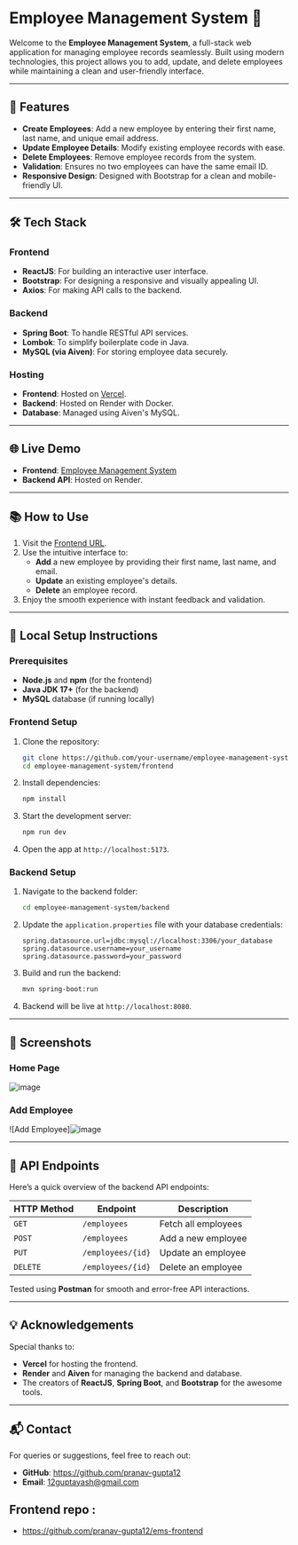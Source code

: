 
# Employee Management System 🚀

Welcome to the **Employee Management System**, a full-stack web application for managing employee records seamlessly. Built using modern technologies, this project allows you to add, update, and delete employees while maintaining a clean and user-friendly interface.

---

## 🌟 Features
- **Create Employees**: Add a new employee by entering their first name, last name, and unique email address.
- **Update Employee Details**: Modify existing employee records with ease.
- **Delete Employees**: Remove employee records from the system.
- **Validation**: Ensures no two employees can have the same email ID.
- **Responsive Design**: Designed with Bootstrap for a clean and mobile-friendly UI.

---

## 🛠️ Tech Stack
### **Frontend**
- **ReactJS**: For building an interactive user interface.
- **Bootstrap**: For designing a responsive and visually appealing UI.
- **Axios**: For making API calls to the backend.

### **Backend**
- **Spring Boot**: To handle RESTful API services.
- **Lombok**: To simplify boilerplate code in Java.
- **MySQL (via Aiven)**: For storing employee data securely.

### **Hosting**
- **Frontend**: Hosted on [Vercel](https://ems-flame-sigma.vercel.app/).
- **Backend**: Hosted on Render with Docker.
- **Database**: Managed using Aiven's MySQL.

---

## 🌐 Live Demo
- **Frontend**: [Employee Management System](https://ems-flame-sigma.vercel.app/)
- **Backend API**: Hosted on Render.

---

## 📚 How to Use
1. Visit the [Frontend URL](https://ems-flame-sigma.vercel.app/).
2. Use the intuitive interface to:
   - **Add** a new employee by providing their first name, last name, and email.
   - **Update** an existing employee's details.
   - **Delete** an employee record.
3. Enjoy the smooth experience with instant feedback and validation.

---

## 🚀 Local Setup Instructions

### Prerequisites
- **Node.js** and **npm** (for the frontend)
- **Java JDK 17+** (for the backend)
- **MySQL** database (if running locally)

### Frontend Setup
1. Clone the repository:
   ```bash
   git clone https://github.com/your-username/employee-management-system.git
   cd employee-management-system/frontend
   ```
2. Install dependencies:
   ```bash
   npm install
   ```
3. Start the development server:
   ```bash
   npm run dev
   ```
4. Open the app at `http://localhost:5173`.

### Backend Setup
1. Navigate to the backend folder:
   ```bash
   cd employee-management-system/backend
   ```
2. Update the `application.properties` file with your database credentials:
   ```properties
   spring.datasource.url=jdbc:mysql://localhost:3306/your_database
   spring.datasource.username=your_username
   spring.datasource.password=your_password
   ```
3. Build and run the backend:
   ```bash
   mvn spring-boot:run
   ```
4. Backend will be live at `http://localhost:8080`.

---

## 🎨 Screenshots
### Home Page
![image](https://github.com/user-attachments/assets/47e4fd78-bb5f-4f76-84b5-245c1b0f9c67)


### Add Employee
![Add Employee]![image](https://github.com/user-attachments/assets/87f2d96b-0b6b-412c-930e-6eb2d131ed16)


---

## 📜 API Endpoints
Here’s a quick overview of the backend API endpoints:

| HTTP Method | Endpoint               | Description              |
|-------------|------------------------|--------------------------|
| `GET`       | `/employees`           | Fetch all employees      |
| `POST`      | `/employees`           | Add a new employee       |
| `PUT`       | `/employees/{id}`      | Update an employee       |
| `DELETE`    | `/employees/{id}`      | Delete an employee       |

Tested using **Postman** for smooth and error-free API interactions.

---

## 💡 Acknowledgements
Special thanks to:
- **Vercel** for hosting the frontend.
- **Render** and **Aiven** for managing the backend and database.
- The creators of **ReactJS**, **Spring Boot**, and **Bootstrap** for the awesome tools.

---

## 📬 Contact
For queries or suggestions, feel free to reach out:
- **GitHub**: https://github.com/pranav-gupta12
- **Email**: 12guptayash@gmail.com

## Frontend repo : 
- https://github.com/pranav-gupta12/ems-frontend
